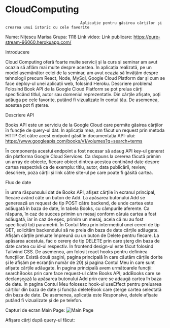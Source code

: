 # CloudComputing

                                     Aplicație pentru găsirea cărților și crearea unui istoric cu cele favorite

Nume: Nițescu Marisa
Grupa: 1118
Link video: 
Link publicare: https://pure-stream-96060.herokuapp.com/

Introducere

Cloud Computing oferă foarte multe servicii și la curs și seminar am avut ocazia să aflăm mai multe despre acestea. În aplicația realizată, pe un model asemănător celei de la seminar, am avut ocazia să învățăm despre tehnologii precum React, Node, MySql, Google Cloud Platform dar și cum se face deploy-ul unei aplicații web, folosind Heroku. 
Descriere problemă
Folosind Book API de la Google Cloud Platform se pot prelua cărți specificând titlul, autor sau domeniul reprezentativ. Din cărțile afișate, poți adăuga pe cele favorite, putând fi vizualizate în contul tău. De asemenea, acestea pot fi șterse.  

Descriere API

Books API este un serviciu de la Google Cloud care permite găsirea cărților în funcție de query-ul dat.
În aplicația mea, am făcut un request prin metoda HTTP Get către acest endpoint găsit în documentația API-ului:
https://www.googleapis.com/books/v1/volumes?q=search+terms

În componența acestui endpoint a fost necesar să adaug API key-ul generat din platforma Google Cloud Services. Ca răspuns la cererea făcută primim un array de obiecte, fiecare obiect dintrea acestea conținând date despre cartea respectivă ca de exemplu: titlu, autor, data publicării, review, descriere, poza cărții și link către site-ul pe care poate fi găsită cartea. 
  
Flux de date

În urma răspunsului dat de Books API, afișez cărțile în ecranul principal, fiecare având câte un buton de Add. La apăsarea butonului Add se generează un request de tip POST către backend, de unde cartea este adăugată în baza de date, în tabela Books, cu câmpurile aferente. 
Ca răspuns, în caz de succes primim un mesaj conform căruia cartea a fost adăugată, iar în caz de eșec, primim un mesaj, acela că nu au fost specificați toți parametrii. 
În Contul Meu prin intermediul unei cereri de tip GET, solicităm backendului să ne preia din baza de date cărțile adăugate. Afișăm cărțile preluate împreună cu un buton de Delete pentru fiecare. La apăsarea acestuia, fac o cerere de tip DELETE prin care șterg din baza de date cartea cu id-ul respectiv. 
În frontend design-ul este făcut folosind Tailwind CSS. De asemenea, am folosit react hooks pentru definirea funcțiilor. Există două pagini, pagina principală în care căutăm cărțile dorite și le afișăm pe ecran(în număr de 20) și pagina Contul Meu în care sunt afișate cărțile adăugate. 
În pagina principală avem următoarele funcții: searchBooks prin care face request-ul către Books API; addBooks care se declanșează la apăsarea butonului Add prin care se adaugă cartea în baza de date. 
În pagina Contul Meu folosesc hook-ul useEffect pentru preluarea cărților din baza de date și funcția deleteBook care șterge cartea selectată din baza de date. 
De asemenea, aplicația este Responsive, datele afișate putând fi vizualizate și de pe telefon.

Capturi de ecran
Main Page:
![Main Page](https://user-images.githubusercontent.com/104865221/168485523-f0b9ef42-0f8e-4f89-8ec8-dc16f6c79ee6.png)

Afișare cărți după query-ul făcut:




